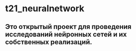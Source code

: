# t21_neuralnetwork

## Это открытый проект для проведения исследований нейронных сетей и их собственных реализаций.
